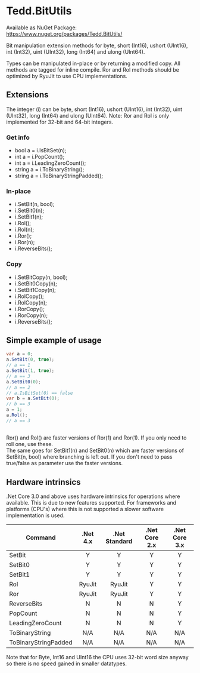 # Tedd.BitUtils
Available as NuGet Package: https://www.nuget.org/packages/Tedd.BitUtils/

Bit manipulation extension methods for byte, short (Int16), ushort (UInt16), int (Int32), uint (UInt32), long (Int64) and ulong (UInt64).

Types can be manipulated in-place or by returning a modified copy. All methods are tagged for inline compile. Ror and Rol methods should be optimized by RyuJit to use CPU implementations.

## Extensions

The integer (i) can be byte, short (Int16), ushort (UInt16), int (Int32), uint (UInt32), long (Int64) and ulong (UInt64).
Note: Ror and Rol is only implemented for 32-bit and 64-bit integers.

### Get info
* bool a = i.IsBitSet(n);
* int a = i.PopCount();
* int a = i.LeadingZeroCount();
* string a = i.ToBinaryString();
* string a = i.ToBinaryStringPadded();

### In-place
* i.SetBit(n, bool);
* i.SetBit0(n);
* i.SetBit1(n);
* i.Rol();
* i.Rol(n);
* i.Ror();
* i.Ror(n);
* i.ReverseBits();


### Copy
* i.SetBitCopy(n, bool);
* i.SetBit0Copy(n);
* i.SetBit1Copy(n);
* i.RolCopy();
* i.RolCopy(n);
* i.RorCopy();
* i.RorCopy(n);
* i.ReverseBits();

## Simple example of usage
```cs
var a = 0;
a.SetBit(0, true);
// a == 1
a.SetBit(1, true);
// a == 3
a.SetBit0(0);
// a == 2
// a.IsBitSet(0) == false
var b = a.SetBit(0);
// b == 3
a = 1;
a.Rol();
// a == 3
```
##
Ror() and Rol() are faster versions of Ror(1) and Ror(1). If you only need to roll one, use these.<br/>
The same goes for SetBit1(n) and SetBit0(n) which are faster versions of SetBit(n, bool) where branching is left out. If you don't need to pass true/false as parameter use the faster versions.

## Hardware intrinsics
.Net Core 3.0 and above uses hardware intrinsics for operations where available. This is due to new features supported. For frameworks and platforms (CPU's) where this is not supported a slower software implementation is used.

| Command              | .Net 4.x | .Net Standard | .Net Core 2.x | .Net Core 3.x |
| -------------------- |  :---:   |     :---:     |     :---:     |     :---:     |
| SetBit               |    Y     |       Y       |       Y       |       Y       |
| SetBit0              |    Y     |       Y       |       Y       |       Y       |
| SetBit1              |    Y     |       Y       |       Y       |       Y       |
| Rol                  | RyuJit   |    RyuJit     |       Y       |       Y       |
| Ror                  | RyuJit   |    RyuJit     |       Y       |       Y       |
| ReverseBits          |    N     |       N       |       N       |       Y       |
| PopCount             |    N     |       N       |       N       |       Y       |
| LeadingZeroCount     |    N     |       N       |       N       |       Y       |
| ToBinaryString       |   N/A    |      N/A      |      N/A      |      N/A      |
| ToBinaryStringPadded |   N/A    |      N/A      |      N/A      |      N/A      |

Note that for Byte, Int16 and UInt16 the CPU uses 32-bit word size anyway so there is no speed gained in smaller datatypes.